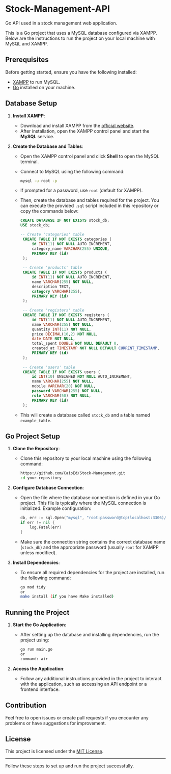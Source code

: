 # Stock-Management-API
Go API used in a stock management web application.

This is a Go project that uses a MySQL database configured via XAMPP. Below are the instructions to run the project on your local machine with MySQL and XAMPP.

## Prerequisites

Before getting started, ensure you have the following installed:

- [XAMPP](https://www.apachefriends.org/) to run MySQL.
- [Go](https://golang.org/dl/) installed on your machine.

## Database Setup

1. **Install XAMPP**:
   - Download and install XAMPP from the [official website](https://www.apachefriends.org/).
   - After installation, open the XAMPP control panel and start the **MySQL** service.

2. **Create the Database and Tables**:
   - Open the XAMPP control panel and click **Shell** to open the MySQL terminal.
   - Connect to MySQL using the following command:
     ```bash
     mysql -u root -p
     ```
   - If prompted for a password, use `root` (default for XAMPP).
   - Then, create the database and tables required for the project. You can execute the provided `.sql` script included in this repository or copy the commands below:

     ```sql
     CREATE DATABASE IF NOT EXISTS stock_db;
     USE stock_db;

     -- Create 'categories' table
      CREATE TABLE IF NOT EXISTS categories (
          id INT(11) NOT NULL AUTO_INCREMENT,
          category_name VARCHAR(255) UNIQUE,
          PRIMARY KEY (id)
      );
      
      -- Create 'products' table
      CREATE TABLE IF NOT EXISTS products (
          id INT(11) NOT NULL AUTO_INCREMENT,
          name VARCHAR(255) NOT NULL,
          description TEXT,
          category VARCHAR(255),
          PRIMARY KEY (id)
      );
      
      -- Create 'registers' table
      CREATE TABLE IF NOT EXISTS registers (
          id INT(11) NOT NULL AUTO_INCREMENT,
          name VARCHAR(255) NOT NULL,
          quantity INT(11) NOT NULL,
          price DECIMAL(10,2) NOT NULL,
          date DATE NOT NULL,
          total_spent DOUBLE NOT NULL DEFAULT 0,
          created_at TIMESTAMP NOT NULL DEFAULT CURRENT_TIMESTAMP,
          PRIMARY KEY (id)
      );
      
      -- Create 'users' table
      CREATE TABLE IF NOT EXISTS users (
          id INT(10) UNSIGNED NOT NULL AUTO_INCREMENT,
          name VARCHAR(255) NOT NULL,
          mobile VARCHAR(20) NOT NULL,
          password VARCHAR(255) NOT NULL,
          role VARCHAR(50) NOT NULL,
          PRIMARY KEY (id)
      );
     ```

   - This will create a database called `stock_db` and a table named `example_table`.

## Go Project Setup

1. **Clone the Repository**:
   - Clone this repository to your local machine using the following command:
     ```bash
     https://github.com/CaioEd/Stock-Management.git
     cd your-repository
     ```

2. **Configure Database Connection**:
   - Open the file where the database connection is defined in your Go project. This file is typically where the MySQL connection is initialized. Example configuration:
     ```go
     db, err := sql.Open("mysql", "root:password@tcp(localhost:3306)/stock_db")
     if err != nil {
         log.Fatal(err)
     }
     ```
   - Make sure the connection string contains the correct database name (`stock_db`) and the appropriate password (usually `root` for XAMPP unless modified).

3. **Install Dependencies**:
   - To ensure all required dependencies for the project are installed, run the following command:
     ```bash
     go mod tidy
     or
     make install (if you have Make installed)
     ```

## Running the Project

1. **Start the Go Application**:
   - After setting up the database and installing dependencies, run the project using:
     ```bash
     go run main.go
     or
     command: air
     ```

2. **Access the Application**:
   - Follow any additional instructions provided in the project to interact with the application, such as accessing an API endpoint or a frontend interface.

## Contribution

Feel free to open issues or create pull requests if you encounter any problems or have suggestions for improvement.

## License

This project is licensed under the [MIT License](LICENSE).

---

Follow these steps to set up and run the project successfully. 
